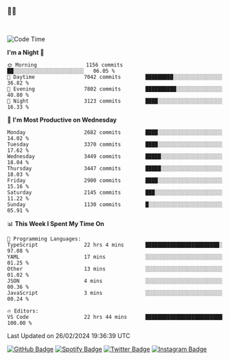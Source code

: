 ### 🤙🍺

<!-- <a href="https://github-readme-stats.vercel.app/api?username=hzak2xx&count_private=true&show_icons=true&theme=dracula">
  <img align="center" src="https://github-readme-stats.vercel.app/api?username=hzak2xx&count_private=true&show_icons=true&theme=dracula" />
</a>
</br> -->
</br>

<!--START_SECTION:waka-->
![Code Time](http://img.shields.io/badge/Code%20Time-3%2C115%20hrs%2055%20mins-blue)

**I'm a Night 🦉** 

```text
🌞 Morning                1156 commits        ██░░░░░░░░░░░░░░░░░░░░░░░   06.05 % 
🌆 Daytime                7042 commits        █████████░░░░░░░░░░░░░░░░   36.82 % 
🌃 Evening                7802 commits        ██████████░░░░░░░░░░░░░░░   40.80 % 
🌙 Night                  3123 commits        ████░░░░░░░░░░░░░░░░░░░░░   16.33 % 
```
📅 **I'm Most Productive on Wednesday** 

```text
Monday                   2682 commits        ████░░░░░░░░░░░░░░░░░░░░░   14.02 % 
Tuesday                  3370 commits        ████░░░░░░░░░░░░░░░░░░░░░   17.62 % 
Wednesday                3449 commits        █████░░░░░░░░░░░░░░░░░░░░   18.04 % 
Thursday                 3447 commits        █████░░░░░░░░░░░░░░░░░░░░   18.03 % 
Friday                   2900 commits        ████░░░░░░░░░░░░░░░░░░░░░   15.16 % 
Saturday                 2145 commits        ███░░░░░░░░░░░░░░░░░░░░░░   11.22 % 
Sunday                   1130 commits        █░░░░░░░░░░░░░░░░░░░░░░░░   05.91 % 
```


📊 **This Week I Spent My Time On** 

```text
💬 Programming Languages: 
TypeScript               22 hrs 4 mins       ████████████████████████░   97.08 % 
YAML                     17 mins             ░░░░░░░░░░░░░░░░░░░░░░░░░   01.25 % 
Other                    13 mins             ░░░░░░░░░░░░░░░░░░░░░░░░░   01.02 % 
JSON                     4 mins              ░░░░░░░░░░░░░░░░░░░░░░░░░   00.36 % 
JavaScript               3 mins              ░░░░░░░░░░░░░░░░░░░░░░░░░   00.24 % 

🔥 Editors: 
VS Code                  22 hrs 44 mins      █████████████████████████   100.00 % 
```


 Last Updated on 26/02/2024 19:36:39 UTC
<!--END_SECTION:waka-->

[![GitHub Badge](https://img.shields.io/badge/GitHub-100000?style=for-the-badge&logo=github&logoColor=white)](https://github.com/hzak2xx)
[![Spotify Badge](https://img.shields.io/badge/Spotify-1ED760?&style=for-the-badge&logo=spotify&logoColor=white)](https://open.spotify.com/user/uf90s6sbbh75a1mt44clkhkvf)
[![Twitter Badge](https://img.shields.io/badge/Twitter-1DA1F2?style=for-the-badge&logo=twitter&logoColor=white)](https://twitter.com/hzak2xx)
[![Instagram Badge](https://img.shields.io/badge/Instagram-E4405F?style=for-the-badge&logo=instagram&logoColor=white)](https://www.instagram.com/hzak2xx/)
